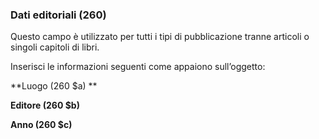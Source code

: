 ### Dati editoriali (260)

Questo campo è utilizzato per tutti i tipi di pubblicazione tranne articoli o singoli capitoli di libri.

Inserisci le informazioni seguenti come appaiono sull’oggetto:

**Luogo (260 $a) **

**Editore (260 $b)**

**Anno (260 $c)**
